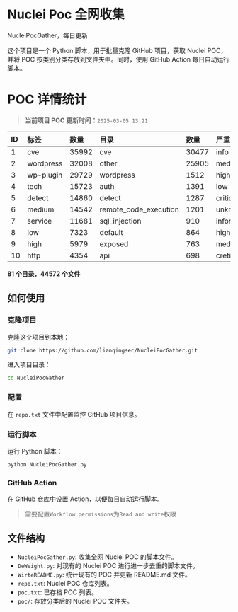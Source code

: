 # Nuclei Poc 全网收集
NucleiPocGather，每日更新

这个项目是一个 Python 脚本，用于批量克隆 GitHub 项目，获取 Nuclei POC，并将 POC 按类别分类存放到文件夹中。同时，使用 GitHub Action 每日自动运行脚本。
# POC 详情统计

> **当前项目 POC 更新时间：**`2025-03-05 13:21`

| ID | 标签      | 数量 | 目录       | 数量 | 严重性   | 数量 |
|:---| :-------- | :--- | :--------- | :--- | :------- | :--- |
| 1 | cve | 35992 | cve | 30477 | info | 21630 |
| 2 | wordpress | 32008 | other | 25905 | medium | 20618 |
| 3 | wp-plugin | 29729 | wordpress | 1512 | high | 13190 |
| 4 | tech | 15723 | auth | 1391 | low | 8731 |
| 5 | detect | 14860 | detect | 1287 | critical | 6919 |
| 6 | medium | 14542 | remote_code_execution | 1201 | unknown | 89 |
| 7 | service | 11681 | sql_injection | 910 | informative | 16 |
| 8 | low | 7323 | default | 864 | hight | 16 |
| 9 | high | 5979 | exposed | 763 | meduim | 5 |
| 10 | http | 4354 | api | 698 | cretical | 2 |

**81 个目录，44572 个文件**
## 如何使用

### 克隆项目

克隆这个项目到本地：

```bash
git clone https://github.com/lianqingsec/NucleiPocGather.git
```

进入项目目录：

```bash
cd NucleiPocGather
```

### 配置

在 `repo.txt` 文件中配置监控 GitHub 项目信息。

### 运行脚本

运行 Python 脚本：

```bash
python NucleiPocGather.py
```

### GitHub Action

在 GitHub 仓库中设置 Action，以便每日自动运行脚本。

> 需要配置`Workflow permissions`为`Read and write`权限

## 文件结构

- `NucleiPocGather.py`: 收集全网 Nuclei POC 的脚本文件。
- `DeWeight.py`: 对现有的 Nuclei POC 进行进一步去重的脚本文件。
- `WirteREADME.py`: 统计现有的 POC 并更新 README.md 文件。
- `repo.txt`: Nuclei POC 仓库列表。
- `poc.txt`: 已存档 POC 列表。
- `poc/`: 存放分类后的 Nuclei POC 文件夹。


